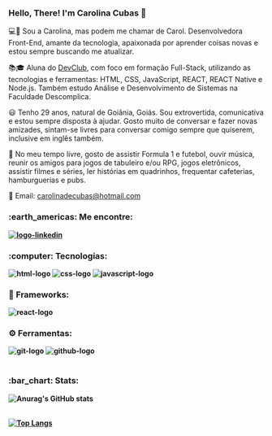 ### Hello, There! I'm Carolina Cubas 👋
💻🚀 Sou a Carolina, mas podem me chamar de Carol. Desenvolvedora Front-End, amante da tecnologia, apaixonada por aprender coisas novas e estou sempre buscando me atualizar.

:books:🎓 Aluna do <a href="https://rodolfomori.com.br/devclub">DevClub</a>, com foco em formação Full-Stack, utilizando as tecnologias e ferramentas: HTML, CSS, JavaScript, REACT, REACT Native e Node.js. Também estudo Análise e Desenvolvimento de Sistemas na Faculdade Descomplica.

:smiley: Tenho 29 anos, natural de Goiânia, Goiás. Sou extrovertida, comunicativa e estou sempre disposta à ajudar. Gosto muito de conversar e fazer novas amizades, sintam-se livres para conversar comigo sempre que quiserem, inclusive em inglês também.

:game_die: No meu tempo livre, gosto de assistir Formula 1 e futebol, ouvir música, reunir os amigos para jogos de tabuleiro e/ou RPG, jogos eletrônicos, assistir filmes e séries, ler histórias em quadrinhos, frequentar cafeterias, hamburguerias e pubs.

📧 Email: carolinadecubas@hotmail.com
<b>
<h3>:earth_americas: Me encontre:</h3>
<a href="https://www.linkedin.com/in/carolinacubas/"><img src="https://img.shields.io/badge/LinkedIn-0077B5?style=for-the-badge&logo=linkedin&logoColor=white" alt="logo-linkedin"/></a>
<br>
<h3>:computer: Tecnologias:</h3>
<img src="https://img.shields.io/badge/HTML5-E34F26?style=for-the-badge&logo=html5&logoColor=white" alt= "html-logo"/>
<img src="https://img.shields.io/badge/CSS3-1572B6?style=for-the-badge&logo=css3&logoColor=white" alt="css-logo"/>
<img src="https://img.shields.io/badge/JavaScript-F7DF1E?style=for-the-badge&logo=javascript&logoColor=black" alt="javascript-logo"/>
<br>
<h3>🚀 Frameworks:</h3>
<img src="https://img.shields.io/badge/React-20232A?style=for-the-badge&logo=react&logoColor=61DAFB" alt="react-logo"/>
<br>
<h3>⚙️ Ferramentas:</h3>
<img src="https://img.shields.io/badge/GIT-E44C30?style=for-the-badge&logo=git&logoColor=white" alt= "git-logo"/>
<img src="https://img.shields.io/badge/GitHub-100000?style=for-the-badge&logo=github&logoColor=white" alt= "github-logo"/>
<br>
<br>
<h3>:bar_chart: Stats:</h3>

![Anurag's GitHub stats](https://github-readme-stats.vercel.app/api?username=carolinacubass&show_icons=true&theme=radical)
<br>
<br>

[![Top Langs](https://github-readme-stats.vercel.app/api/top-langs/?username=carolinacubass&show_icons=true&theme=radical)](https://github.com/anuraghazra/github-readme-stats)
